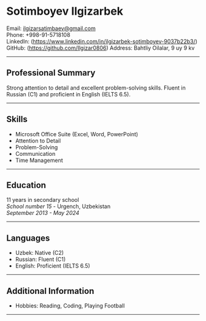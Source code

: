 # Sotimboyev Ilgizarbek

Email: ilgizarsatimbaev@gmail.com  
Phone: +998-91-5718108  
LinkedIn: (https://www.linkedin.com/in/ilgizarbek-sotimboyev-9037b22b3/) 
GitHub: (https://github.com/Ilgizar0806) 
Address: Bahtliy Oilalar, 9 uy 9 kv  

---

## Professional Summary

Strong attention to detail and excellent problem-solving skills. Fluent in Russian (C1) and proficient in English (IELTS 6.5).

---


## Skills

- Microsoft Office Suite (Excel, Word, PowerPoint)
- Attention to Detail
- Problem-Solving
- Communication
- Time Management

---

## Education

11 years in secondary school   
*School number 15* - Urgench, Uzbekistan  
*September 2013 - May 2024*

---

## Languages

- Uzbek: Native (C2)
- Russian: Fluent (C1)
- English: Proficient (IELTS 6.5)

---

## Additional Information

- Hobbies: Reading, Coding, Playing Football

---
